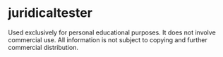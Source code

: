 # juridicaltester
Used exclusively for personal educational purposes. It does not involve commercial use. All information is not subject to copying and further commercial distribution.
